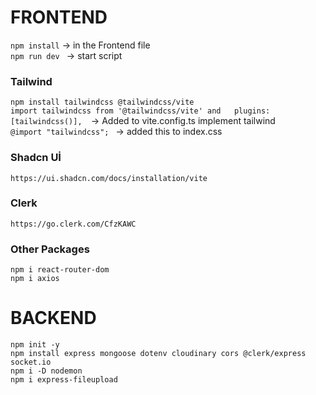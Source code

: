 # FRONTEND
`npm install` -> in the Frontend file    
`npm run dev ` -> start script    

### Tailwind
 `npm install tailwindcss @tailwindcss/vite`  
 `import tailwindcss from '@tailwindcss/vite' and   plugins: [tailwindcss()],  `-> Added to vite.config.ts implement tailwind  
`@import "tailwindcss"; `  -> added this to index.css
### Shadcn Uİ
`https://ui.shadcn.com/docs/installation/vite`

### Clerk
`https://go.clerk.com/CfzKAWC`

### Other Packages
`npm i react-router-dom`  
`npm i axios`

# BACKEND
`npm init -y`  
`npm install express mongoose dotenv cloudinary cors @clerk/express socket.io `   
`npm i -D nodemon`  
`npm i express-fileupload` 
